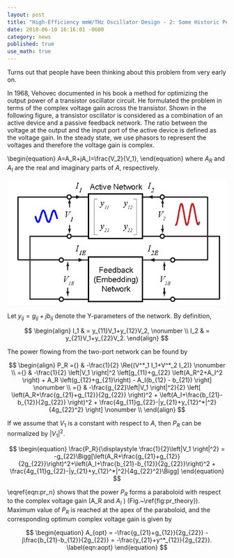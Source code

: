 ```yaml
---
layout: post
title: "High-Efficiency mmW/THz Oscillator Design - 2: Some Historic Perspectives"
date: 2018-06-10 16:16:01 -0600
category: news
published: true
use_math: true
---
```


<!--more-->

[//]: # (Turns out that people have been thinking about this problem from very early on. In 1968, Vehovec documented in his book a method for optimizing the output power of a transistor oscillator circuit. He formulated the problem in terms of the complex voltage gain across the transistor. Shown in the following figure, a transistor oscillator is considered as a combination of an active device and a passive feedback network. The ratio between the voltage at the output and the input port of the active device is defined as the voltage gain. In the steady state, we use phasors to represent the voltages and therefore the voltage gain is complex.)

Turns out that people have been thinking about this problem from very early on.

In 1968, Vehovec documented in his book a method for optimizing the output power of a transistor oscillator circuit. He formulated the problem in terms of the complex voltage gain across the transistor. Shown in the following figure, a transistor oscillator is considered as a combination of an active device and a passive feedback network. The ratio between the voltage at the output and the input port of the active device is defined as the voltage gain. In the steady state, we use phasors to represent the voltages and therefore the voltage gain is complex.

\begin{equation}
    A=A_R+jA_I=\frac{V_2}{V_1},
\end{equation}
where $A_R$ and $A_I$ are the real and imaginary parts of $A$, respectively.

![2-port](high-efficiency-oscillator/2port.png)

Let $y_{ij}=g_{ij}+jb_{ij}$ denote the Y-parameters of the network. By definition,

$$
\begin{align}
	I_1 & = y_{11}V_1+y_{12}V_2, \nonumber \\
	I_2 & = y_{21}V_1+y_{22}V_2.
\end{align}
$$

The power flowing from the two-port network can be found by  

$$
\begin{align}
	P_R ={} & -\frac{1}{2} \Re{(V^*_1 I_1+V^*_2 I_2)} \nonumber \\
      ={} & -\frac{1}{2} \left|V_1 \right|^2 \left[g_{11}+g_{22} \left(A_R^2+A_I^2 \right) + A_R \left(g_{12}+g_{21}\right) - A_I(b_{12} - b_{21}) \right] \nonumber \\
	    ={}	& -\frac{g_{22}\left|V_1 \right|^2}{2} \left[ \left(A_R+\frac{g_{21}+g_{12}}{2g_{22}} \right)^2 + \left(A_I+\frac{b_{21}-b_{12}}{2g_{22}} \right)^2 + \frac{4g_{11}g_{22}-|y_{21}+y_{12}^*|^2}{4g_{22}^2} \right] \nonumber \\
\end{align}
$$

If we assume that $V_1$ is a constant with respect to $A$, then $P_R$ can be normalized by $|V_1|^2$.

$$
\begin{equation}
  \frac{P_R}{\displaystyle \frac{1}{2}\left|V_1 \right|^2} = -g_{22}\Bigg[\left(A_R+\frac{g_{21}+g_{12}}{2g_{22}}\right)^2+\left(A_I+\frac{b_{21}-b_{12}}{2g_{22}}\right)^2 + \frac{4g_{11}g_{22}-|y_{21}+y_{12}^*|^2}{4g_{22}^2}\Bigg]
\end{equation}
$$

\eqref{eqn:pr_n} shows that the power $P_R$ forms a paraboloid with respect to the complex voltage gain (A_R and $A_I$ ) (Fig.~\ref{fig:pr_theory}). Maximum value of $P_R$ is reached at the apex of the paraboloid, and the corresponding optimum complex voltage gain is given by

$$
\begin{equation}
    A_{opt} = -\frac{g_{21}+g_{12}}{2g_{22}} - j\frac{b_{21}-b_{12}}{2g_{22}} = -\frac{y_{21}+y^*_{12}}{2g_{22}}.
    \label{eqn:aopt}
\end{equation}
$$
